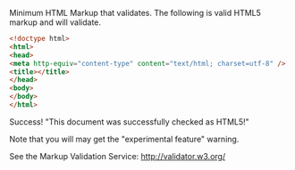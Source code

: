Minimum HTML Markup that validates. The following is valid HTML5 markup and will validate.
```html
<!doctype html>
<html>
<head>
<meta http-equiv="content-type" content="text/html; charset=utf-8" />
<title></title>
</head>
<body>
</body>
</html>
```
Success! "This document was successfully checked as HTML5!"

Note that you will may get the "experimental feature" warning.

See the Markup Validation Service:
http://validator.w3.org/